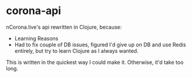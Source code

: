 # corona-api
nCorona.live's api rewritten in Clojure, because:
- Learning Reasons
- Had to fix couple of DB issues, figured I'd give up on DB and use Redis
    entirely, but try to learn Clojure as I always wanted.


This is written in the quickest way I could make it. Otherwise, it'd take
too long.
